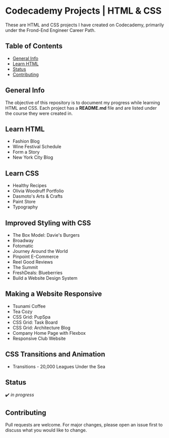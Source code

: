 # Codecademy Projects | HTML & CSS

These are HTML and CSS projects I have created on Codecademy, primarily under the Frond-End Engineer Career Path.

## Table of Contents
* [General Info](#general-info)
* [Learn HTML](#learn-html)
* [Status](#status)
* [Contributing](#contributing)

## General Info
The objective of this repository is to document my progress while learning HTML and CSS. Each project has a **README.md** file and are listed under the course they were created in.

## Learn HTML
* Fashion Blog
* Wine Festival Schedule
* Form a Story
* New York City Blog

## Learn CSS
* Healthy Recipes
* Olivia Woodruff Portfolio
* Dasmoto's Arts & Crafts
* Paint Store
* Typography

## Improved Styling with CSS
* The Box Model: Davie's Burgers
* Broadway
* Fotomatic
* Journey Around the World
* Pinpoint E-Commerce
* Reel Good Reviews
* The Summit
* FreshDeals: Blueberries
* Build a Website Design System

## Making a Website Responsive
* Tsunami Coffee
* Tea Cozy
* CSS Grid: PupSpa
* CSS Grid: Task Board
* CSS Grid: Architecture Blog
* Company Home Page with Flexbox
* Responsive Club Website

## CSS Transitions and Animation
* Transitions - 20,000 Leagues Under the Sea

## Status
:heavy_check_mark: _in progress_

## Contributing
Pull requests are welcome. For major changes, please open an issue first to discuss what you would like to change.
